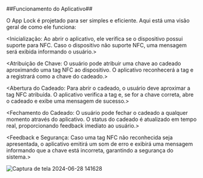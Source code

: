##Funcionamento do Aplicativo##


O App Lock é projetado para ser simples e eficiente. Aqui está uma visão geral de como ele funciona:



<Inicialização: Ao abrir o aplicativo, ele verifica se o dispositivo possui suporte para NFC. Caso o dispositivo não suporte NFC, uma mensagem será exibida informando o usuário.>

<Atribuição de Chave: O usuário pode atribuir uma chave ao cadeado aproximando uma tag NFC ao dispositivo. O aplicativo reconhecerá a tag e a registrará como a chave do cadeado.>

<Abertura do Cadeado: Para abrir o cadeado, o usuário deve aproximar a tag NFC atribuída. O aplicativo verifica a tag e, se for a chave correta, abre o cadeado e exibe uma mensagem de sucesso.>

<Fechamento do Cadeado: O usuário pode fechar o cadeado a qualquer momento através do aplicativo. O status do cadeado é atualizado em tempo real, proporcionando feedback imediato ao usuário.>

<Feedback e Segurança: Caso uma tag NFC não reconhecida seja apresentada, o aplicativo emitirá um som de erro e exibirá uma mensagem informando que a chave está incorreta, garantindo a segurança do sistema.>








![Captura de tela 2024-06-28 141628](https://github.com/matheusbeezerra/NFC_lock_app/assets/77506878/c636650f-f27d-4e60-baf8-2c902962b342)
